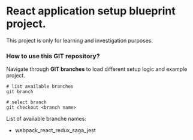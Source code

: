 # React application setup blueprint project.

This project is only for learning and investigation purposes.

### How to use this GIT repository?

Navigate through **GIT branches** to load different setup logic and example project.

    # list available branches
    git branch

    # select branch
    git checkout <branch name>

List of available branche names:

  - webpack_react_redux_saga_jest